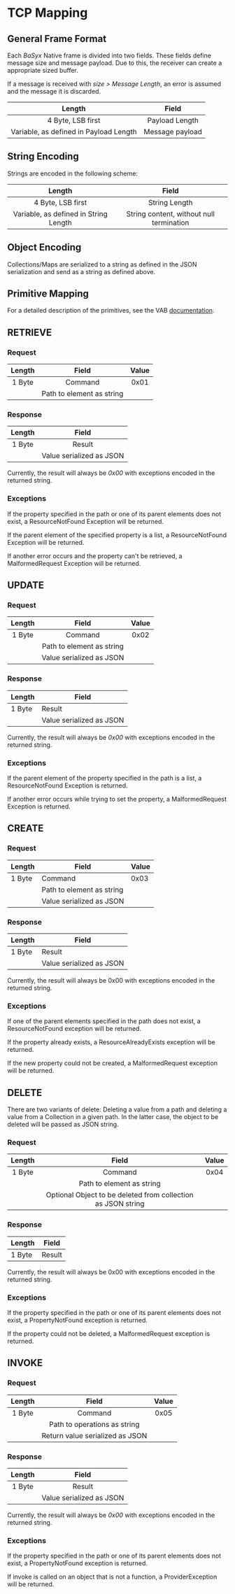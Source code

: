 # TCP Mapping

## General Frame Format
Each *BaSyx* Native frame is divided into two fields. These fields define message size and message payload. Due to this, the receiver can create a appropriate sized buffer.

If a message is received with *size > Message Length*, an error is assumed and the message it is discarded.

|                 Length                 |      Field      |
|:--------------------------------------:|:---------------:|
| 4 Byte, LSB first                      | Payload Length  |
| Variable, as defined in Payload Length | Message payload |

## String Encoding
Strings are encoded in the following scheme:

|                 Length                |                   Field                  |
|:-------------------------------------:|:----------------------------------------:|
| 4 Byte, LSB first                     | String Length                            |
| Variable, as defined in String Length | String content, without null termination |

## Object Encoding
Collections/Maps are serialized to a string as defined in the JSON serialization and send as a string as defined above.

## Primitive Mapping
For a detailed description of the primitives, see the VAB [documentation](index.md).

## RETRIEVE

### Request

|   Length   |           Field           | Value |
|:----------:|:-------------------------:|:-----:|
| 1 Byte     | Command                   | 0x01  |
| <variable> | Path to element as string |       |

### Response

|   Length   |           Field          |
|:----------:|:------------------------:|
| 1 Byte     | Result                   |
| <variable> | Value serialized as JSON |

Currently, the result will always be *0x00* with exceptions encoded in the returned string.

### Exceptions
If the property specified in the path or one of its parent elements does not exist, a ResourceNotFound Exception will be returned.

If the parent element of the specified property is a list, a ResourceNotFound Exception will be returned.

If another error occurs and the property can't be retrieved, a MalformedRequest Exception will be returned.

## UPDATE

### Request

|   Length   |           Field           | Value |
|:----------:|:-------------------------:|:-----:|
| 1 Byte     | Command                   | 0x02  |
| <variable> | Path to element as string |       |
| <variable> | Value serialized as JSON  |       |

### Response
| Length     | Field                    |
|------------|--------------------------|
| 1 Byte     | Result                   |
| <variable> | Value serialized as JSON |

Currently, the result will always be *0x00* with exceptions encoded in the returned string.

### Exceptions
If the parent element of the property specified in the path is a list, a ResourceNotFound Exception is returned.

If another error occurs while trying to set the property, a MalformedRequest Exception is returned.

## CREATE

### Request

| Length     | Field                     | Value |
|------------|---------------------------|-------|
| 1 Byte     | Command                   | 0x03  |
| <variable> | Path to element as string |       |
| <variable> | Value serialized as JSON  |       |

### Response

| Length     | Field                    |
|------------|--------------------------|
| 1 Byte     | Result                   |
| <variable> | Value serialized as JSON |

Currently, the result will always be 0x00 with exceptions encoded in the returned string.

### Exceptions
If one of the parent elements specified in the path does not exist, a ResourceNotFound exception will be returned.

If the property already exists, a ResourceAlreadyExists exception will be returned.

If the new property could not be created, a MalformedRequest exception will be returned.

## DELETE
There are two variants of delete: Deleting a value from a path and deleting a value from a Collection in a given path. In the latter case, the object to be deleted will be passed as JSON string.

### Request

|   Length   |                             Field                            | Value |
|:----------:|:------------------------------------------------------------:|:-----:|
| 1 Byte     | Command                                                      | 0x04  |
| <variable> | Path to element as string                                    |       |
| <variable> | Optional Object to be deleted from collection as JSON string |       |

### Response

| Length | Field  |
|--------|--------|
| 1 Byte | Result | 

Currently, the result will always be 0x00 with exceptions encoded in the returned string.

### Exceptions
If the property specified in the path or one of its parent elements does not exist, a PropertyNotFound exception is returned.

If the property could not be deleted, a MalformedRequest exception is returned.

## INVOKE

### Request

|   Length   |              Field              | Value |
|:----------:|:-------------------------------:|:-----:|
| 1 Byte     | Command                         | 0x05  |
| <variable> | Path to operations as string    |       |
| <variable> | Return value serialized as JSON |       |

### Response

|   Length   |           Field          |
|:----------:|:------------------------:|
| 1 Byte     | Result                   |
| <variable> | Value serialized as JSON |

Currently, the result will always be *0x00* with exceptions encoded in the returned string.

### Exceptions
If the property specified in the path or one of its parent elements does not exist, a PropertyNotFound exception is returned.

If invoke is called on an object that is not a function, a ProviderException will be returned.